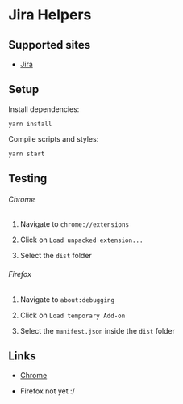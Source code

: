 # Jira Helpers

## Supported sites

* [Jira](https://www.atlassian.com/software/jira)

## Setup

Install dependencies:

```
yarn install
```

Compile scripts and styles:

```
yarn start
```

## Testing

###### Chrome

1. Navigate to `chrome://extensions`

2. Click on `Load unpacked extension...`

3. Select the `dist` folder

###### Firefox

1. Navigate to `about:debugging`

2. Click on `Load temporary Add-on`

3. Select the `manifest.json` inside the `dist` folder

## Links 

- [Chrome](https://chrome.google.com/webstore/detail/dkhmnajapcadldgnjdbmddkckcodbiji/publish-accepted?authuser=0&hl=pt-BR)

- Firefox not yet :/

